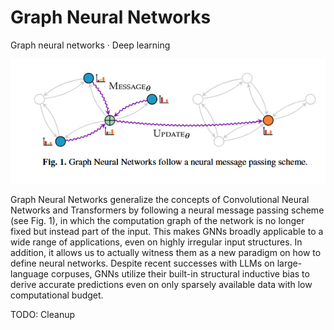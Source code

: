 # Graph Neural Networks

Graph neural networks · Deep learning

![Graph Neural Networks](/Research/Safety&Validation/pic/GraphNeuralNetworks.png)

Graph Neural Networks generalize the concepts of Convolutional Neural Networks
and Transformers by following a neural message passing scheme (see Fig. 1), in which
the computation graph of the network is no longer fixed but instead part of the input.
This makes GNNs broadly applicable to a wide range of applications, even on highly
irregular input structures. In addition, it allows us to actually witness them as a new
paradigm on how to define neural networks. Despite recent successes with LLMs on
large-language corpuses, GNNs utilize their built-in structural inductive bias to derive
accurate predictions even on only sparsely available data with low computational budget.

TODO: Cleanup

